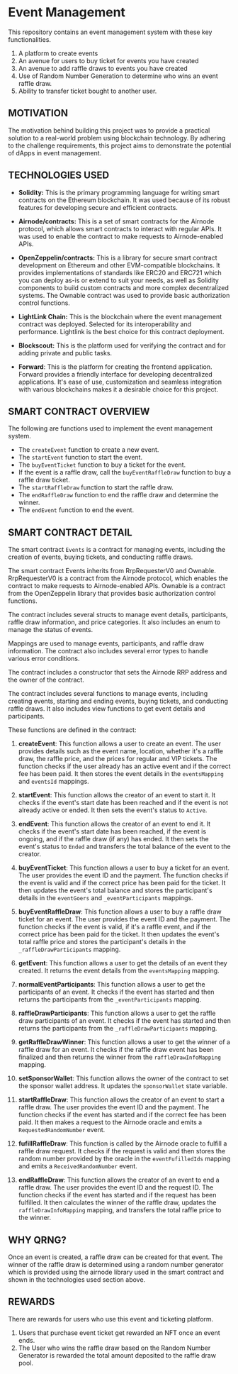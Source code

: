 # Event Management
This repository contains an event management system with these key functionalities.
1. A platform to create events
2. An avenue for users to buy ticket for events you have created
3. An avenue to add raffle draws to events you have created
4. Use of Random Number Generation to determine who wins an event raffle draw.
5. Ability to transfer ticket bought to another user.

## MOTIVATION
The motivation behind building this project was to provide a practical solution to a real-world problem using blockchain technology. By adhering to the challenge requirements, this project aims to demonstrate the potential of dApps in event management.

## TECHNOLOGIES USED
- **Solidity:** This is the primary programming language for writing smart contracts on the Ethereum blockchain. It was used because of its robust features for developing secure and efficient contracts.

- **Airnode/contracts:** This is a set of smart contracts for the Airnode protocol, which allows smart contracts to interact with regular APIs. It was used to enable the contract to make requests to Airnode-enabled APIs.

- **OpenZeppelin/contracts:** This is a library for secure smart contract development on Ethereum and other EVM-compatible blockchains. It provides implementations of standards like ERC20 and ERC721 which you can deploy as-is or extend to suit your needs, as well as Solidity components to build custom contracts and more complex decentralized systems. The Ownable contract was used to provide basic authorization control functions.

- **LightLink Chain:** This is the blockchain where the event management contract was deployed. Selected for its interoperability and performance. Lightlink is the best choice for this contract deployment.

- **Blockscout:** This is the platform used for verifying the contract and for adding private and public tasks.

- **Forward**: This is the platform for creating the frontend application. Forward provides a friendly interface for developing decentralized applications. It's ease of use, customization and seamless integration with various blockchains makes it a desirable choice for this project.

## SMART CONTRACT OVERVIEW
The following are functions used to implement the event management system.
- The `createEvent` function to create a new event.
- The `startEvent` function to start the event.
- The `buyEventTicket` function to buy a ticket for the event.
- If the event is a raffle draw, call the `buyEventRaffleDraw` function to buy a raffle draw ticket.
- The `startRaffleDraw` function to start the raffle draw.
- The `endRaffleDraw` function to end the raffle draw and determine the winner.
- The `endEvent` function to end the event.

## SMART CONTRACT DETAIL
The smart contract `Events` is a contract for managing events, including the creation of events, buying tickets, and conducting raffle draws.

The smart contract Events inherits from RrpRequesterV0 and Ownable. RrpRequesterV0 is a contract from the Airnode protocol, which enables the contract to make requests to Airnode-enabled APIs. Ownable is a contract from the OpenZeppelin library that provides basic authorization control functions.

The contract includes several structs to manage event details, participants, raffle draw information, and price categories. It also includes an enum to manage the status of events.

Mappings are used to manage events, participants, and raffle draw information. The contract also includes several error types to handle various error conditions.

The contract includes a constructor that sets the Airnode RRP address and the owner of the contract.

The contract includes several functions to manage events, including creating events, starting and ending events, buying tickets, and conducting raffle draws. It also includes view functions to get event details and participants.

These functions are defined in the contract:

1. **createEvent**: This function allows a user to create an event. The user provides details such as the event name, location, whether it's a raffle draw, the raffle price, and the prices for regular and VIP tickets. The function checks if the user already has an active event and if the correct fee has been paid. It then stores the event details in the `eventsMapping` and `eventsId` mappings.

2. **startEvent**: This function allows the creator of an event to start it. It checks if the event's start date has been reached and if the event is not already active or ended. It then sets the event's status to `Active`.

3. **endEvent**: This function allows the creator of an event to end it. It checks if the event's start date has been reached, if the event is ongoing, and if the raffle draw (if any) has ended. It then sets the event's status to `Ended` and transfers the total balance of the event to the creator.

4. **buyEventTicket**: This function allows a user to buy a ticket for an event. The user provides the event ID and the payment. The function checks if the event is valid and if the correct price has been paid for the ticket. It then updates the event's total balance and stores the participant's details in the `eventGoers` and `_eventParticipants` mappings.

5. **buyEventRaffleDraw**: This function allows a user to buy a raffle draw ticket for an event. The user provides the event ID and the payment. The function checks if the event is valid, if it's a raffle event, and if the correct price has been paid for the ticket. It then updates the event's total raffle price and stores the participant's details in the `_raffleDrawParticipants` mapping.

6. **getEvent**: This function allows a user to get the details of an event they created. It returns the event details from the `eventsMapping` mapping.

7. **normalEventParticipants**: This function allows a user to get the participants of an event. It checks if the event has started and then returns the participants from the `_eventParticipants` mapping.

8. **raffleDrawParticipants**: This function allows a user to get the raffle draw participants of an event. It checks if the event has started and then returns the participants from the `_raffleDrawParticipants` mapping.

9. **getRaffleDrawWinner**: This function allows a user to get the winner of a raffle draw for an event. It checks if the raffle draw event has been finalized and then returns the winner from the `raffleDrawInfoMapping` mapping.

10. **setSponsorWallet**: This function allows the owner of the contract to set the sponsor wallet address. It updates the `sponsorWallet` state variable.

11. **startRaffleDraw**: This function allows the creator of an event to start a raffle draw. The user provides the event ID and the payment. The function checks if the event has started and if the correct fee has been paid. It then makes a request to the Airnode oracle and emits a `RequestedRandomNumber` event.

12. **fufillRaffleDraw**: This function is called by the Airnode oracle to fulfill a raffle draw request. It checks if the request is valid and then stores the random number provided by the oracle in the `eventFufilledIds` mapping and emits a `ReceivedRandomNumber` event.

13. **endRaffleDraw**: This function allows the creator of an event to end a raffle draw. The user provides the event ID and the request ID. The function checks if the event has started and if the request has been fulfilled. It then calculates the winner of the raffle draw, updates the `raffleDrawInfoMapping` mapping, and transfers the total raffle price to the winner.


## WHY QRNG?
Once an event is created, a raffle draw can be created for that event. The winner of the raffle draw is determined using a random number generator which is provided using the airnode library used in the smart contract and shown in the technologies used section above.

## REWARDS
There are rewards for users who use this event and ticketing platform.
1. Users that purchase event ticket get rewarded an NFT once an event ends.
2. The User who wins the raffle draw based on the Random Number Generator is rewarded the total amount deposited to the raffle draw pool.


